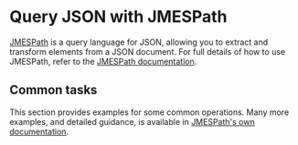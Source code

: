 # Query JSON with JMESPath

[JMESPath](https://jmespath.org/) is a query language for JSON, allowing you to extract and transform elements from a JSON document. For full details of how to use JMESPath, refer to the [JMESPath documentation](https://jmespath.org/tutorial.html).

## Common tasks

This section provides examples for some common operations. Many more examples, and detailed guidance, is available in [JMESPath's own documentation](https://jmespath.org/tutorial.html).